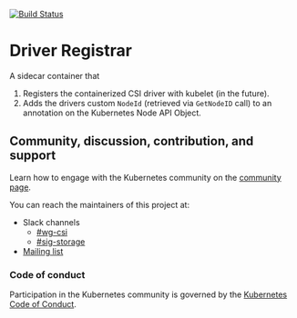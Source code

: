 [![Build Status](https://travis-ci.org/kubernetes-csi/driver-registrar.svg?branch=master)](https://travis-ci.org/kubernetes-csi/driver-registrar)
# Driver Registrar

A sidecar container that

1. Registers the containerized CSI driver with kubelet (in the future).
2. Adds the drivers custom `NodeId` (retrieved via `GetNodeID` call) to an annotation on the Kubernetes Node API Object.

## Community, discussion, contribution, and support

Learn how to engage with the Kubernetes community on the [community page](http://kubernetes.io/community/).

You can reach the maintainers of this project at:

- Slack channels
  - [#wg-csi](https://kubernetes.slack.com/messages/wg-csi)
  - [#sig-storage](https://kubernetes.slack.com/messages/sig-storage)
- [Mailing list](https://groups.google.com/forum/#!forum/kubernetes-sig-storage)

### Code of conduct

Participation in the Kubernetes community is governed by the [Kubernetes Code of Conduct](code-of-conduct.md).
